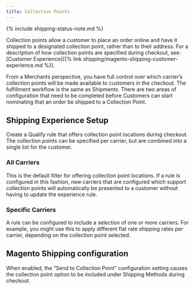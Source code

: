 ```yaml
---
title: Collection Points
---
```


{% include shipping-status-note.md %}

Collection points allow a customer to place an order online and have it shipped to a designated collection point, rather than to their address. For a description of how collection points are specified during checkout, see: [Customer Experience]({% link shipping/magento-shipping-customer-experience.md %}).

From a Merchants perspective, you have full control over which carrier’s collection points will be made available to customers in the checkout. The fulfillment workflow is the same as Shipments. There are two areas of configuration that need to be completed before Customers can start nominating that an order be shipped to a Collection Point.

## Shipping Experience Setup

Create a Qualify rule that offers collection point locations during checkout. The collection points can be specified per carrier, but are combined into a single list for the customer.

### All Carriers

This is the default filter for offering collection point locations. If a rule is configured in this fashion, new carriers that are configured which support collection points will automatically be presented to a customer without having to update the experience rule.

### Specific Carriers

A rule can be configured to include a selection of one or more carriers. For example, you might use this to apply different flat rate shipping rates per carrier, depending on the collection point selected.

## Magento Shipping configuration

When enabled, the “Send to Collection Point” configuration setting causes the collection point option to be included under Shipping Methods during checkout.
